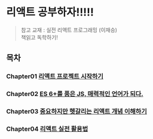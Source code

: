# 리액트 공부하자!!!!!
> 참고 교재 : 실전 리액트 프로그래밍 (이재승)  
> 책읽고 독학하기!
## 목차
### Chapter01 [리액트 프로젝트 시작하기](https://github.com/kwhong95/React-Programming/tree/master/Chapter1)
### Chapter02 [ES 6+를 품은 JS, 매력적인 언어가 되다.](https://github.com/kwhong95/React-Programming/tree/master/Chapter2)
### Chapter03 [중요하지만 헷갈리는 리액트 개념 이해하기](https://github.com/kwhong95/React-Programming/tree/master/Chapter3)
### Chapter04 [리액트 실전 활용법]()